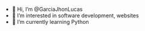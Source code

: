 - 👋 Hi, I’m @GarciaJhonLucas
- 👀 I’m interested in software development, websites
- 🌱 I’m currently learning Python

<!---
GarciaJhonLucas/GarciaJhonLucas is a ✨ special ✨ repository because its `README.md` (this file) appears on your GitHub profile.
You can click the Preview link to take a look at your changes.
--->
